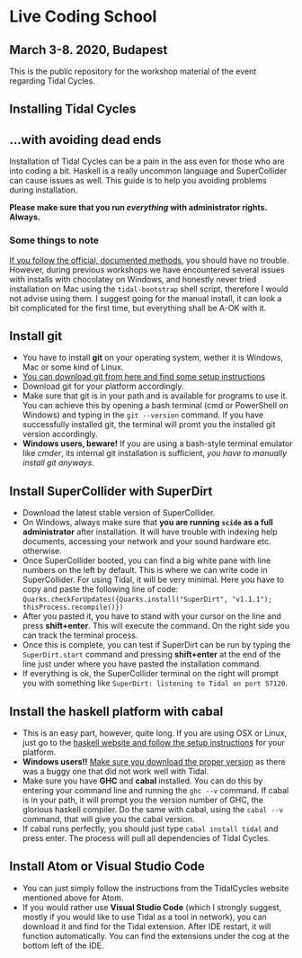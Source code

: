 # Live Coding School
## March 3-8. 2020, Budapest

This is the public repository for the workshop material of the event regarding Tidal Cycles.

## Installing Tidal Cycles
## ...with avoiding dead ends

Installation of Tidal Cycles can be a pain in the ass even for those who are into coding a bit. Haskell is a really uncommon language and SuperCollider can cause issues as well.
This guide is to help you avoiding problems during installation.

**Please make sure that you run *everything* with administrator rights. Always.**

### Some things to note
[If you follow the official, documented methods](https://tidalCycles.org/index.php/Installation), you should have no trouble.
However, during previous workshops we have encountered several issues with installs with chocolatey on Windows, and honestly never tried installation on Mac using the `tidal-bootstrap` shell script, therefore I would not advise using them. I suggest going for the manual install, it can look a bit complicated for the first time, but
everything shall be A-OK with it.

## Install git
* You have to install **git** on your operating system, wether it is Windows, Mac or some kind of Linux.
* [You can download git from here and find some setup instructions](https://git-scm.com/book/en/v2/Getting-Started-Installing-Git)
* Download git for your platform accordingly.
* Make sure that git is in your path and is available for programs to use it. You can achieve this by opening a bash terminal (cmd or PowerShell on Windows) and typing in the
`git --version` command. If you have successfully installed git, the terminal will promt you the installed git version accordingly.
* **Windows users, beware!** If you are using a bash-style terminal emulator like *cmder*, its internal git installation is sufficient, *you have to manually install git anyways*.

## Install SuperCollider with SuperDirt
* Download the latest stable version of SuperCollider.
* On Windows, always make sure that **you are running `scide` as a full administrator** after installation. It will have trouble with indexing help documents, accessing your network and your sound hardware etc. otherwise.
* Once SuperCollider booted, you can find a big white pane with line numbers on the left by default. This is where we can write code in SuperCollider. For using Tidal, it will be very minimal. Here you have to copy and paste the following line of code: `Quarks.checkForUpdates({Quarks.install("SuperDirt", "v1.1.1"); thisProcess.recompile()})`
* After you pasted it, you have to stand with your cursor on the line and press **shift+enter**. This will execute the command. On the right side you can track the terminal process.
* Once this is complete, you can test if SuperDirt can be run by typing the `SuperDirt.start` command and pressing **shift+enter** at the end of the line just under where you have pasted the installation command.
* If everything is ok, the SuperCollider terminal on the right will prompt you with something like `SuperDirt: listening to Tidal on port 57120`.

## Install the haskell platform with cabal
* This is an easy part, however, quite long. If you are using OSX or Linux, just go to the [haskell website and follow the setup instructions](https://www.haskell.org/platform/) for your platform. 
* **Windows users!!** [Make sure you download the proper version](https://www.haskell.org/platform/download/8.4.3/HaskellPlatform-8.4.3-full-x86_64-setup.exe) as there was a buggy one that did not work well with Tidal.
* Make sure you have **GHC** and **cabal** installed. You can do this by entering your command line and running the `ghc --v` command. If cabal is in your path, it will prompt you the version number of GHC, the glorious haskell compiler. Do the same with cabal, using the `cabal --v` command, that will give you the cabal version.
* If cabal runs perfectly, you should just type `cabal install tidal` and press enter. The process will pull all dependencies of Tidal Cycles.

## Install Atom or Visual Studio Code
* You can just simply follow the instructions from the TidalCycles website mentioned above for Atom.
* If you would rather use **Visual Studio Code** (which I strongly suggest, mostly if you would like to use Tidal as a tool in network), you can download it and find for the Tidal extension. After IDE restart, it will function automatically. You can find the extensions under the cog at the bottom left of the IDE.
